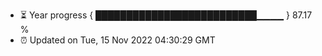 - ⏳ Year progress { ██████████████████████████▁▁▁▁ } 87.17 %
- ⏰ Updated on Tue, 15 Nov 2022 04:30:29 GMT

